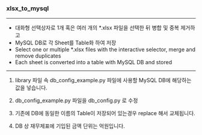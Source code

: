### xlsx_to_mysql

-----

* 대화형 선택상자로 1개 혹은 여러 개의 *.xlsx 파일을 선택한 뒤 병합 및 중복 제거하고
* MySQL DB로 각 Sheet를 Table화 하여 저장
* Select one or multiple *.xlsx files with the interactive selector, merge and remove duplicates
* Each sheet is converted into a table with MySQL DB and stored

-----

1. library 파일 속 db_config_example.py 파일에 사용할 MySQL DB에 해당하는 값을 넣습니다.

2. db_config_example.py 파일을 db_config.py 로 수정

3. 기존에 DB에 동일한 이름의 Table이 저장되어 있는경우 replace 해서 교체됩니다.

4. DB 상 재무제표에 기입된 금액 단위는 억원입니다.
